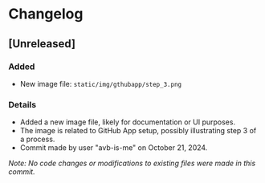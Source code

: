 

  # Changelog

## [Unreleased]

### Added
- New image file: `static/img/gthubapp/step_3.png`

### Details
- Added a new image file, likely for documentation or UI purposes.
- The image is related to GitHub App setup, possibly illustrating step 3 of a process.
- Commit made by user "avb-is-me" on October 21, 2024.

*Note: No code changes or modifications to existing files were made in this commit.*

  